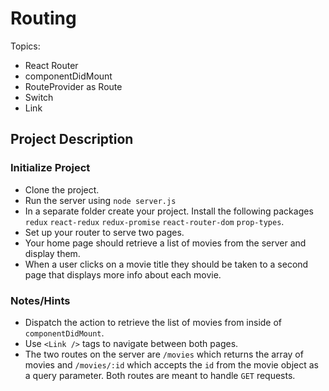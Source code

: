 # Routing

Topics:

 * React Router
 * componentDidMount
 * RouteProvider as Route
 * Switch
 * Link


## Project Description

### Initialize Project
  * Clone the project.
  * Run the server using `node server.js`
  * In a separate folder create your project.  Install the following packages
`redux`
`react-redux`
`redux-promise`
`react-router-dom`
`prop-types`.
  * Set up your router to serve two pages.
  * Your home page should retrieve a list of movies from the server and display them.
  * When a user clicks on a movie title they should be taken to a second page that displays more info about each movie.


### Notes/Hints
 * Dispatch the action to retrieve the list of movies from inside of `componentDidMount`.
 * Use `<Link />` tags to navigate between both pages.
 * The two routes on the server are `/movies` which returns the array of movies and `/movies/:id` which accepts the `id` from the movie object as a query parameter.  Both routes are meant to handle `GET` requests.
